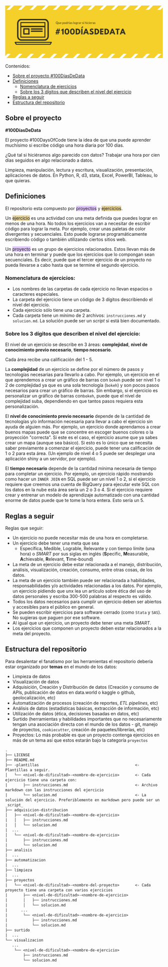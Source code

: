 ![100 Días De Data poster](100DiasDeData.png)

Contenidos:
* [Sobre el proyecto #100DíasDeData](#sobre-el-proyecto)
* [Definiciones](#definiciones)
  - [Nomenclatura de ejercicios](#nomenclatura-de-ejercicios)
  - [Sobre los 3 dígitos que describen el nivel del ejercicio](#sobre-los-3-dígitos-que-describen-el-nivel-del-ejercicio)
* [Reglas a seguir](#reglas-a-seguir)
* [Estructura del repositorio](#estructura-del-repositorio)


## Sobre el proyecto
**#100DíasDeData**

El proyecto #100DaysOfCode tiene la idea de que una puede aprender muchísimo si escribe código una hora diaria por 100 días.

¿Qué tal si hiciéramos algo parecido con datos? Trabajar una hora por cien días seguidos en algo relacionado a datos.

Limpieza, manipulación, lectura y escritura, visualización, presentación, aplicaciones de datos. En Python, R, d3, stata, Excel, PowerBI, Tableau, lo que quieras.

## Definiciones

El repositorio esta compuesto por <span style="background-color:#be89ff78">proyectos</span> y <span style="background-color:#c7a02278">ejercicios</span>.

Un <span style="background-color:#c7a02278">ejercicio</span> es una actividad con una meta definida que puedes lograr en menos de una hora. No todos los ejercicios van a necesitar de escribir código para lograr la meta. Por ejemplo, crear unas paletas de color divergentes y secuenciales. Esto puede lograrse programáticamente escribiendo código o también utilizando ciertos sitios web.

Un <span style="background-color:#be89ff78">proyecto</span> es un grupo de ejercicios relacionados. Estos llevan más de una hora en terminar y puede que los ejercicios que lo compongan sean secuenciales. Es decir, puede que el tercer ejercicio de un proyecto no pueda llevarse a cabo hasta que se termine el segundo ejercicio.

### Nomenclatura de ejercicios:
* Los nombres de las carpetas de cada ejercicio no llevan espacios o caracteres especiales.
* La carpeta del ejercicio tiene un código de 3 dígitos describiendo el nivel del ejercicio.
* Cada ejercicio sólo tiene una carpeta. 
* Cada carpeta tiene un mínimo de 2 archivos: `instrucciones.md` y `solucion.md`. La solución puede ser un _script_ si está bien documentado. 

### Sobre los 3 dígitos que describen el nivel del ejercicio:
El nivel de un ejercicio se describe en 3 áreas: **complejidad**, **nivel de conocimiento previo necesario**, **tiempo necesario**. 

Cada área recibe una calificación del 1 - 5. 

La **complejidad** de un ejercicio se define por el número de pasos y tecnologías necesarias para llevarlo a cabo. Por ejemplo, un ejercicio en el que aprendemos a crear un gráfico de barras con `bokeh` puede ser nivel 1 o 2 de complejidad ya que es una sola tecnología (`bokeh`) y son pocos pasos necesarios para crear un gráfico de barras. Sin embargo, si el ejercicio es personalizar un gráfico de barras con`bokeh`, puede que el nivel de complejidad suba, dependiendo en que tantos pasos requiera esta personalización. 

El **nivel de conocimiento previo necesario** depende de la cantidad de tecnologías y/o información necesaria para llevar a cabo el ejercicio sin ayuda de alguien más. Por ejemplo, un ejercicio donde aprendamos a crear buenos mapas puede que se concentre en escoger buenos colores o la proyección "correcta". Si este es el caso, el ejercicio asume que ya sabes crear un mapa (aunque sea básico). Si esto es lo único que se necesita saber previamente a comenzar el ejercicio, puede tener una calificación de 1 o 2 para esta área. (Un ejemplo de nivel 4 o 5 puede ser desplegar una aplicación shiny a un servidor, por ejemplo). 

El **tiempo necesario** depende de la cantidad mínima necesaria de tiempo para completar un ejercicio. Por ejemplo, un ejercicio rápido mostrando como hacer un `INNER JOIN` en SQL puede ser un nível 1 o 2, si el ejercicio requiere que creemos una cuenta de BigQuery para ejecutar este SQL con los datos en la nube esta área sería un 2 o 3 o 4. Si el ejercicio requiere crear y entrenar un modelo de aprendizaje automatizado con una cantidad enorme de datos puede que te tome la hora entera. Esto sería un 5. 

## Reglas a seguir
Reglas que seguir:

* Un ejercicio no puede necesitar más de una hora en completarse. 
* Un ejercicio debe tener una meta que sea
  - Específica, Medible, Lograble, Relevante y con tiempo límite (una hora) o  _SMART_ por sus siglas en inglés (**S**pecific, **M**easurable, **A**chievable, **R**elevant, **T**ime-bound) 
* La meta de un ejercicio debe estar relacionada a el manejo, distribución, análisis, visualización, creación, consumo, entre otras cosas, de los datos.
* La meta de un ejercicio también puede ser relacionada a habilidades, responsabilidades y/o actividades relacionadas a los datos. Por ejemplo, un ejercicio pidiendo que unx lea un artículo sobre ética del uso de datos personales y escriba 300-500 palabras al respecto es válido. 
* Todos los datos necesarios para cumplir un ejercicio deben ser abiertos y accesibles para el público en general.
* Se pueden escribir ejercicios para software cerrado (como `Stata` y `SAS`). No sugieras que paguen por ese software. 
* Al igual que un ejercicio, un proyecto debe tener una meta _SMART_.
* Los ejercicios que componen un proyecto deben estar relacionados a la meta del proyecto. 

## Estructura del repositorio
Para desalentar el fanatismo por las herramientas el repositorio debería estar organizado por **temas** en el mundo de los datos:
* Limpieza de datos
* Visualización de datos 
* Adquisición, Creación y Distribución de datos (Creación y consumo de APIs, publicación de datos en data.world o kaggle o github, geolocalización, etc)
* Automatización de procesos (creación de reportes, _ETL pipelines_, etc)
* Análisis de datos (estadísticas básicas, extracción de información, etc) 
* Utilización de datos (ética, decisiones basadas en datos, etc)
* Surtido (herramientas y habilidades importantes que no necesariamente tengan una asociación directa con el mundo de los datos - git, manejo de proyectos, `cookiecutter`, creación de paquetes/librerías, etc)
* Proyectos: Lo más probable es que un proyecto contenga ejercicios en más de un tema así que estos estarán bajo la categoría `proyectos` 

```
.
├── LICENSE
├── README.md
├── -plantillas                                           <- Plantillas a seguir.
│   └── <nivel-de-dificultad>-<nombre-de-ejercicio>       <- Cada ejercicio tiene una carpeta con:
|       ├── instrucciones.md                              <- Archivo markdown con las instrucciones del ejercicio
|       └── solucion.md                                   <- La solución del ejercicio. Preferiblemente en markdown pero puede ser un _script_
├── adquisicion-distribucion
│   ├── <nivel-de-dificultad>-<nombre-de-ejercicio>       
|   │   ├── instrucciones.md                              
|   │   └── solucion.md                                   
|  ...
│   └── <nivel-de-dificultad>-<nombre-de-ejercicio>       
|       ├── instrucciones.md                              
|       └── solucion.md                                  
├── analisis                                  
|  ...
├── automatizacion                                 
|  ...   
├── limpieza                                 
|  ...  
├── proyectos
|   └── <nivel-de-dificultad>-<nombre-del-proyecto>       <- Cada proyecto tiene una carpeta con varios ejercicios
|       ├── <nivel-de-dificultad>-<nombre-de-ejercicio>     
|       │   ├── instrucciones.md                            
|       │   └── solucion.md                                  
|      ...
|       └── <nivel-de-dificultad>-<nombre-de-ejercicio>       
|           ├── instrucciones.md                              
|           └── solucion.md    
├── surtido                                 
|  ...   
└── visualizacion
   ...
    └── <nivel-de-dificultad>-<nombre-de-ejercicio>       
        ├── instrucciones.md                              
        └── solucion.md    
```